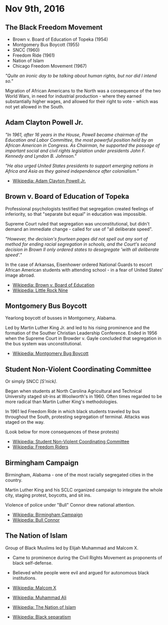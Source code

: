 Nov 9th, 2016
=============

The Black Freedom Movement
--------------------------

- Brown v. Board of Education of Topeka (1954)
- Montgomery Bus Boycott (1955)
- SNCC (1960)
- Freedom Ride (1961)
- Nation of Islam
- Chicago Freedom Movement (1967)

*"Quite an ironic day to be talking about human rights, but nor did I intend so."*

Migration of African Americans to the North was a consequence of the two World Wars, in need for industrial production - where they earned substantially higher wages, and allowed for their right to vote - which was not yet allowed in the South.

Adam Clayton Powell Jr.
-----------------------

*"In 1961, after 16 years in the House, Powell became chairman of the Education and Labor Committee, the most powerful position held by an African American in Congress. As Chairman, he supported the passage of important social and civil rights legislation under presidents John F. Kennedy and Lyndon B. Johnson."*

*"He also urged United States presidents to support emerging nations in Africa and Asia as they gained independence after colonialism."*

- [Wikipedia: Adam Clayton Powell Jr.](https://en.wikipedia.org/wiki/Adam_Clayton_Powell_Jr.)

Brown v. Board of Education of Topeka
-------------------------------------

Professional psychologists testified that segregation created feelings of inferiority, so that "separate but equal" in education was impossible.

Supreme Court ruled that segregation was unconstitutional, but didn't demand an immediate change - called for use of "all deliberate speed".

*"However, the decision's fourteen pages did not spell out any sort of method for ending racial segregation in schools, and the Court's second decision in Brown II only ordered states to desegregate 'with all deliberate speed'."*

In the case of Arkansas, Eisenhower ordered National Guards to escort African American students with attending school - in a fear of United States' image abroad.

- [Wikipedia: Brown v. Board of Education](https://en.wikipedia.org/wiki/Brown_v._Board_of_Education)
- [Wikipedia: Little Rock Nine](https://en.wikipedia.org/wiki/Little_Rock_Nine)

Montgomery Bus Boycott
----------------------

Yearlong boycott of busses in Montgomery, Alabama.

Led by Martin Luther King Jr. and led to his rising prominence and the formation of the Souther Christian Leadership Conference. Ended in 1956 when the Supreme Court in Browder v. Gayle concluded that segregation in the bus system was unconstitutional.

- [Wikipedia: Montgomery Bug Boycott](https://en.wikipedia.org/wiki/Montgomery_bus_boycott)

Student Non-Violent Coordinating Committee
------------------------------------------

Or simply SNCC *[S'nick]*.

Began when students at North Carolina Agricultural and Technical University staged sit-ins at Woolworth's in 1960. Often times regarded to be more radical than Martin Luther King's methodologies.

In 1961 led Freedom Ride in which black students traveled by bus throughout the South, protesting segregation of terminal. Attacks was staged on the way.

(Look below for more consequences of these protests)

- [Wikipedia: Student Non-Violent Coordinating Committee](https://en.wikipedia.org/wiki/Student_Nonviolent_Coordinating_Committee)
- [Wikipedia: Freedom Riders](https://en.wikipedia.org/wiki/Freedom_Riders)

Birmingham Campaign
-------------------

Birmingham, Alabama - one of the most racially segregated cities in the country.

Martin Luther King and his SCLC organized campaign to integrate the whole city, staging protest, boycotts, and sit ins.

Violence of police under "Bull" Connor drew national attention.

- [Wikipedia: Birmingham Campaign](https://en.wikipedia.org/wiki/Birmingham_campaign)
- [Wikipedia: Bull Connor](https://en.wikipedia.org/wiki/Bull_Connor)

The Nation of Islam
-------------------

Group of Black Muslims led by Elijah Muhammad and Malcom X.

- Came to prominence during the Civil Rights Movement as proponents of black self-defense.
- Believed white people were evil and argued for autonomous black institutions.


- [Wikipedia: Malcom X](https://en.wikipedia.org/wiki/Malcolm_X)
- [Wikipedia: Muhammad Ali](https://en.wikipedia.org/wiki/Muhammad_Ali)
- [Wikipedia: The Nation of Islam](https://en.wikipedia.org/wiki/Nation_of_Islam)
- [Wikipedia: Black separatism](https://en.wikipedia.org/wiki/Black_separatism)
